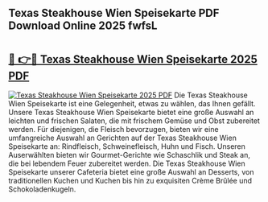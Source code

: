 ## Texas Steakhouse Wien Speisekarte PDF Download Online 2025 fwfsL

# <h2><a href="http://gccc1t1.nevu.top/?p=Texas+Steakhouse+Wien+Speisekarte">🔗 👉🔴 Texas Steakhouse Wien Speisekarte 2025 PDF</a></h2>

[![Texas Steakhouse Wien Speisekarte 2025 PDF](https://i.imgur.com/dBaPXMq.png)](http://gccc1t1.nevu.top/?p=Texas+Steakhouse+Wien+Speisekarte)
Die Texas Steakhouse Wien Speisekarte ist eine Gelegenheit, etwas zu wählen, das Ihnen gefällt. Unsere Texas Steakhouse Wien Speisekarte bietet eine große Auswahl an leichten und frischen Salaten, die mit frischem Gemüse und Obst zubereitet werden. Für diejenigen, die Fleisch bevorzugen, bieten wir eine umfangreiche Auswahl an Gerichten auf der Texas Steakhouse Wien Speisekarte an: Rindfleisch, Schweinefleisch, Huhn und Fisch. Unseren Auserwählten bieten wir Gourmet-Gerichte wie Schaschlik und Steak an, die bei lebendem Feuer zubereitet werden. Die Texas Steakhouse Wien Speisekarte unserer Cafeteria bietet eine große Auswahl an Desserts, von traditionellen Kuchen und Kuchen bis hin zu exquisiten Crème Brûlée und Schokoladenkugeln.
